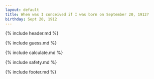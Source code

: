 ```yaml
---
layout: default
title: When was I conceived if I was born on September 20, 1912?
birthday: Sept 20, 1912
---
```


{% include header.md %}

{% include guess.md %}

{% include calculate.md %}

{% include safety.md %}

{% include footer.md %}



